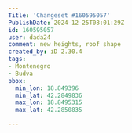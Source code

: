```yaml
---
Title: 'Changeset #160595057'
PublishDate: 2024-12-25T08:01:29Z
id: 160595057
user: dada24
comment: new heights, roof shape
created_by: iD 2.30.4
tags:
- Montenegro
- Budva
bbox:
  min_lon: 18.849396
  min_lat: 42.2849836
  max_lon: 18.8495315
  max_lat: 42.2850835

---
```

